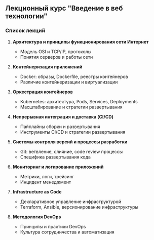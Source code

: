 ## Лекционный курс "Введение в веб технологии"
### Список лекций

1. **Архитектура и принципы функционирования сети Интернет**
   - Модель OSI и TCP/IP, протоколы
   - Понятия серверов и работы сети

2. **Контейнеризация приложений**
   - Docker: образы, Dockerfile, реестры контейнеров
   - Различие контейнеризации и виртуализации

3. **Оркестрация контейнеров**
   - Kubernetes: архитектура, Pods, Services, Deployments
   - Масштабирование и стратегии развертывания

4. **Непрерывная интеграция и доставка (CI/CD)**
   - Пайплайны сборки и развертывания
   - Инструменты CI/CD и стратегии развертывания

5. **Системы контроля версий и процессы разработки**
   - Git: ветвление, слияние, code review процессы
   - Специфика развертывания кода

6. **Мониторинг и логирование приложений**
   - Метрики, логи, трейсинг
   - Инцидент менеджмент

7. **Infrastructure as Code**
   - Декларативное управление инфраструктурой
   - Terraform, Ansible, версионирование инфраструктуры

8. **Методология DevOps**
   - Принципы и практики DevOps
   - Культура сотрудничества и автоматизация


